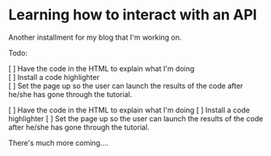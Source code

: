 # Learning how to interact with an API

Another installment for my blog that I'm working on.

Todo:    

  [ ] Have the code in the HTML to explain what I'm doing    
  [ ] Install a code highlighter    
  [ ] Set the page up so the user can launch the results of the code after he/she has gone through the tutorial.    

[ ] Have the code in the HTML to explain what I'm doing
[ ] Install a code highlighter
[ ] Set the page up so the user can launch the results of the code after he/she has gone through the tutorial.


There's much more coming....
